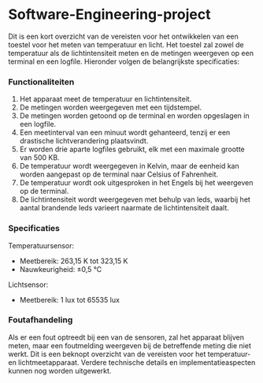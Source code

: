 # Software-Engineering-project
Dit is een kort overzicht van de vereisten voor het ontwikkelen van een toestel voor het meten van temperatuur en licht. Het toestel zal zowel de temperatuur als de lichtintensiteit meten en de metingen weergeven op een terminal en een logfile. Hieronder volgen de belangrijkste specificaties:

### Functionaliteiten
1. Het apparaat meet de temperatuur en lichtintensiteit.
2. De metingen worden weergegeven met een tijdstempel.
3. De metingen worden getoond op de terminal en worden opgeslagen in een logfile.
4. Een meetinterval van een minuut wordt gehanteerd, tenzij er een drastische lichtverandering plaatsvindt.
5. Er worden drie aparte logfiles gebruikt, elk met een maximale grootte van 500 KB.
6. De temperatuur wordt weergegeven in Kelvin, maar de eenheid kan worden aangepast op de terminal naar Celsius of Fahrenheit.
7. De temperatuur wordt ook uitgesproken in het Engels bij het weergeven op de terminal.
8. De lichtintensiteit wordt weergegeven met behulp van leds, waarbij het aantal brandende leds varieert naarmate de lichtintensiteit daalt.

### Specificaties
Temperatuursensor:
- Meetbereik: 263,15 K tot 323,15 K
- Nauwkeurigheid: ±0,5 °C

Lichtsensor:
- Meetbereik: 1 lux tot 65535 lux

### Foutafhandeling
Als er een fout optreedt bij een van de sensoren, zal het apparaat blijven meten, maar een foutmelding weergeven bij de betreffende meting die niet werkt.
Dit is een beknopt overzicht van de vereisten voor het temperatuur- en lichtmeetapparaat. Verdere technische details en implementatieaspecten kunnen nog worden uitgewerkt.

